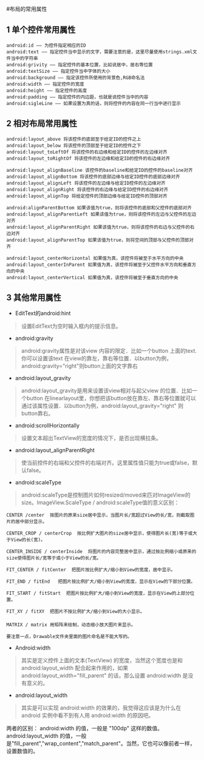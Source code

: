 #布局的常用属性

## 1 单个控件常用属性
```
android:id —— 为控件指定相应的ID
android:text —— 指定控件当中显示的文字，需要注意的是，这里尽量使用strings.xml文件当中的字符串
android:grivity —— 指定控件的基本位置，比如说居中，居右等位置
android:textSize —— 指定控件当中字体的大小
android:background —— 指定该控件所使用的背景色,RGB命名法
android:width —— 指定控件的宽度
android:height —— 指定控件的高度
android:padding —— 指定控件的内边距，也就是说控件当中的内容
android:sigleLine —— 如果设置为真的话，则将控件的内容在同一行当中进行显示
```
## 2 相对布局常用属性
```
android:layout_above 将该控件的底部至于给定ID的控件之上
android:layout_below 将该控件的顶部至于给定ID的控件之下
android:layout_toLeftOf 将该控件的右边缘和给定ID的控件的左边缘对齐
android:layout_toRightOf 将该控件的左边缘和给定ID的控件的右边缘对齐

android:layout_alignBaseline 该控件的baseline和给定ID的控件的baseline对齐
android:layout_alignBottom 将该控件的底部边缘与给定ID控件的底部边缘对齐
android:layout_alignLeft 将该控件的左边缘与给定ID控件的左边缘对齐
android:layout_alignRight 将该控件的右边缘与给定ID控件的右边缘对齐
android:layout_alignTop 将给定控件的顶部边缘与给定ID控件的顶部对齐

android:alignParentBottom 如果该值为true，则将该控件的底部和父控件的底部对齐
android:layout_alignParentLeft 如果该值为true，则将该控件的左边与父控件的左边对齐
android:layout_alignParentRight 如果该值为true，则将该控件的右边与父控件的右边对齐
android:layout_alignParentTop 如果该值为true，则将空间的顶部与父控件的顶部对齐

android:layout_centerHorizontal 如果值为真，该控件将被至于水平方向的中央
android:layout_centerInParent 如果值为真，该控件将被至于父控件水平方向和垂直方向的中央
android:layout_centerVertical 如果值为真，该控件将被至于垂直方向的中央
```
## 3 其他常用属性

+ EditText的android:hint
>设置EditText为空时输入框内的提示信息。

+ android:gravity
> android:gravity属性是对该view 内容的限定．比如一个button 上面的text.  你可以设置该text 在view的靠左，靠右等位置．以button为例，android:gravity="right"则button上面的文字靠右

+ android:layout_gravity
> android:layout_gravity是用来设置该view相对与起父view 的位置．比如一个button 在linearlayout里，你想把该button放在靠左、靠右等位置就可以通过该属性设置．以button为例，android:layout_gravity="right" 则button靠右。

+ android:scrollHorizontally
> 设置文本超出TextView的宽度的情况下，是否出现横拉条。

+ android:layout_alignParentRight
> 使当前控件的右端和父控件的右端对齐。这里属性值只能为true或false，默认false。

+ android:scaleType

> android:scaleType是控制图片如何resized/moved来匹对ImageView的size。ImageView.ScaleType / android:scaleType值的意义区别：

```
CENTER /center  按图片的原来size居中显示，当图片长/宽超过View的长/宽，则截取图片的居中部分显示。

CENTER_CROP / centerCrop  按比例扩大图片的size居中显示，使得图片长(宽)等于或大于View的长(宽)。

CENTER_INSIDE / centerInside  将图片的内容完整居中显示，通过按比例缩小或原来的size使得图片长/宽等于或小于View的长/宽。

FIT_CENTER / fitCenter  把图片按比例扩大/缩小到View的宽度，居中显示。

FIT_END / fitEnd   把图片按比例扩大/缩小到View的宽度，显示在View的下部分位置。

FIT_START / fitStart  把图片按比例扩大/缩小到View的宽度，显示在View的上部分位置。

FIT_XY / fitXY  把图片不按比例扩大/缩小到View的大小显示。

MATRIX / matrix 用矩阵来绘制，动态缩小放大图片来显示。

要注意一点，Drawable文件夹里面的图片命名是不能大写的。
```

+ Android:width
> 其实是定义控件上面的文本(TextView) 的宽度，当然这个宽度也是和 android:layout_width 配合起来作用的，如果 android:layout_width="fill_parent" 的话，那么设置 android:width 是没有意义的。

+ android:layout_width
> 其实是可以实现 android:width 的效果的，我觉得这应该是为什么在 android 实例中看不到有人用 android:width 的原因吧。

两者的区别：
android:width 的值，一般是 "100dp" 这样的数值。
android:layout_width 的值，一般是"fill_parent","wrap_content","match_parent"。当然，它也可以像前者一样，设置数值的。


